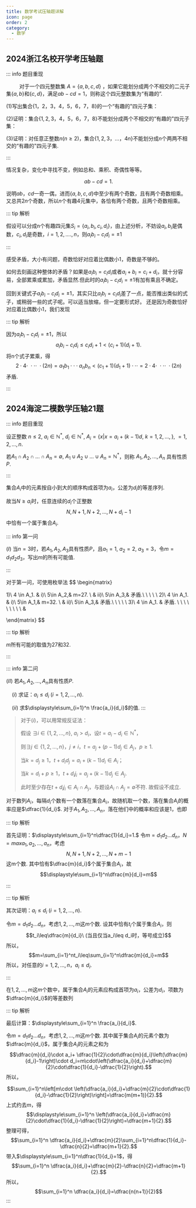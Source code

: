 ```yaml
---
title: 数学考试压轴题详解
icon: page
order: 2
category:
  - 数学
---
```

## 2024浙江名校开学考压轴题

::: info 题目重现

$\qquad$ 对于一个四元整数集 $A= \left\{ a,b,c,d \right\}$ ，如果它能划分成两个不相交的二元子集$\left\{a,b\right\}$和$\left\{c,d\right\}$，满足$ab-cd=1$，则称这个四元整数集为“有趣的”.

(1)写出集合$\left\{1，2，3，4，5，6，7，8\right\}$的一个“有趣的"四元子集：

(2)证明：集合$\left\{1,2,3，4，5，6，7，8\right\}$不能划分成两个不相交的“有趣的"四元子集：

(3)证明：对任意正整数$n (n≥2)$，集合$\left\{1,2,3，…，4n\right\}$不能划分成$n$个两两不相交的“有趣的"四元子集.

:::

情况复杂，变化中寻找不变，例如总和、乘积、奇偶性等等。

$$ab - cd = 1.$$

说明$ab$，$cd$一奇一偶，进而$\left\{ a,b,c,d \right\}$中至少有两个奇数，且有两个奇数相乘。
又总共$2n$个奇数，所以$n$个有趣$4$元集中，各恰有两个奇数，且两个奇数相乘。



::: tip 解析

假设可以分成n个有趣四元集$S_i=\left\{a_i,b_i,c_i,d_i\right\}$，由上述分析，不妨设$a_i,b_i$是偶数，$c_i,d_i$是奇数，$i = 1,2,….,n$，则$a_i b_i-c_i d_i =\pm1$

:::

感受矛盾，大小有问题，奇数恰好对应着比偶数小1，奇数是不够的。

如何去刻画这种整体的矛盾？如果是$a_i b_i=c_i d_i$或者$a_i +b_i=c_i +d_i$，就十分容易，全部累乘或累加，矛盾显然.但此时的$a_i b_i-c_i d_i =\pm1$有加有乘且不确定。

回到关键式子$a_i b_i-c_i d_i =\pm1$，其实只比$a_i b_i=c_i d_i$差了一点，能否推出类似的式子，或稍弱一些的式子呢。可以适当放缩，但一定要形式好。
还是因为奇数恰好对应着比偶数小1，我们发现

::: tip 解析

因为$a_i b_i-c_i d_i =\pm1$，所以
$$a_i b_i-c_i d_i \leq c_i d_i +1 < (c_i +1)(d_i +1) .$$
将n个式子累乘，得
$$2\cdot 4\cdot \ \cdot\cdot\cdot \ \cdot (2n)=a_1 b_1 \cdot\cdot\cdot a_n b_n < (c_1+1)(d_1+1)\cdot\cdot\cdot=2\cdot 4\cdot \ \cdot\cdot\cdot \ \cdot (2n)$$
矛盾.

:::
## 2024海淀二模数学压轴21题

::: info 题目重现

设正整数 $n\leq2, \ a_i\in \mathbb{N}^*,\ d_i\in \mathbb{N}^*,\ A_i=\{ x \vert x=a_i+(k-1)d, \ k=1,2,...,\},\ =1,2,...,n.$ 

若$A_1\cap A_2\cap ... \cap A_n =\emptyset ,\ A_1\cup A_2\cup ... \cup A_n=\mathbb{N}^*$，则称 $A_1, A_2, ... ,  A_n$ 具有性质$P.$

:::

集合$A_i$中的元素按自小到大的顺序构成首项为$a_i$，公差为$d_i$的等差序列.

故当$N\geq a_i$时，任意连续的$d_i$个正整数
$$N,N+1,N+2,...,N+d_i-1$$
中恰有一个属于集合$A_i.$

::: info 第一问

$(I)$ 当$n=3$时，若$A_1, A_2, A_3$具有性质$P$，且$a_1=1,\ a_2=2,\ a_3=3$，令$m=d_1d_2d_3$，写出$m$的所有可能值.

:::

对于第一问，可使用枚举法
$$
\begin{matrix}

1)\ 4 \in A_1. &  i)\ 5\in A_2,& m=27. \\
               & ii)\ 5\in A_3,& 矛盾.\ \ \ \ \\
2)\ 4 \in A_1. &  i)\ 5\in A_1,& m=32. \\
               & ii)\ 5\in A_3,& 矛盾.\ \ \ \ \\
3)\ 4 \in A_1. & 矛盾. \ \ \ \ \ \ \ \ \ & 

\end{matrix}
$$


::: tip 解析

$m$所有可能的取值为27和32.

:::

::: info 第二问

$(II)$ 若$A_1, A_2, ... ,  A_n$具有性质$P.$

$\ \ \ \ (i)$ 求证：$a_i\leq d_i \ (i=1,2,...,n)$.

$\ \ \ \ (ii)$ 求$\displaystyle\sum_{i=1}^n \frac{a_i}{d_i}$的值.
:::

> 对于$(i)$，可以用常规反证法：
>
> 假设 $\exists i \in \{1,2,...,n\},\ a_i>d_i$，设$t=a_i-d_i \in \mathbb{N}^*$，
>
> 则$\exists j\in \{1,2,...,n\}$，$j\neq i$，$t = a_j +(p-1)d_j\in A_j$，$p\geq 1$.
>
> 当$k=d_j\geq1$，$t+d_id_j=a_i+(k-1)d_i \in A_i$；
>
> 当$k=d_i+p\geq 1$，$t+d_ij_i=a_j+(k-1)d_j \in A_j$.
>
> 此时至少存在$t+d_ij_i\in A_i\cap A_j$，与题设$A_i\cap A_j=\emptyset$不符. 故假设不成立.


对于数列$A_i$，每隔$d_i$个数有一个数落在集合$A_i$，故随机取一个数，落在集合$A_i$的概率应是$\dfrac{1}{d_i}$.
对于$A_1, A_2, ... ,  A_n$，落在他们中的概率和应该是1，也即

::: tip 解析

首先证明：$\displaystyle\sum_{i=1}^n\dfrac{1}{d_i}=1.$
令$m=d_1d_2...d_n$，$N=max{a_1,a_2,...,a_n}$，考虑
$$N,N+1,N+2,...,N+m-1$$
这m个数. 其中恰有$\dfrac{m}{d_i}$个属于集合$A_i$，故
$$\displaystyle\sum_{i=1}^n\dfrac{m}{d_i}=m$$

:::

::: tip 解析

其次证明：$a_i\leq d_i \ (i=1,2,...,n)$.

令$m=d_1d_2...d_n$，考虑$1,2,...,m$这$m$个数. 设其中恰有$t_i$个属于集合$A_i$，则
$$t_i\leq\dfrac{m}{d_i}\ (当且仅当a_i\leq d_i时，等号成立)$$
所以，
$$m=\sum_{i=1}^nt_i\leq\sum_{i=1}^n\dfrac{m}{d_i}=m$$
所以，对任意的$i=1,2,...,n$，$a_i\leq d_i$.

:::

在$1,2,...,m$这$m$个数中，属于集合$A_i$的元素应构成首项为$a_i$，公差为$d_i$，项数为$\dfrac{m}{d_i}$的等差数列

::: tip 解析

最后计算：$\displaystyle\sum_{i=1}^n \frac{a_i}{d_i}$.

令$m=d_1d_2...d_n$，考虑$1,2,...,m$这$m$个数. 其中属于集合$A_i$的元素个数为$\dfrac{m}{d_i}$，属于集合$A_i$的元素之和为
$$\dfrac{m}{d_i}\cdot a_i+ \dfrac{1}{2}\cdot\dfrac{m}{d_i}\left(\dfrac{m}{d_i}-1\right)\cdot d_i=m\cdot\left(\dfrac{a_i}{d_i}+\dfrac{m}{2}\cdot\dfrac{1}{d_i}-\dfrac{1}{2}\right).$$
所以，

$$\sum_{i=1}^n\left[m\cdot \left(\dfrac{a_i}{d_i}+\dfrac{m}{2}\cdot\dfrac{1}{d_i}-\dfrac{1}{2}\right)\right]=\dfrac{m(m+1)}{2}.$$
上式约去$m$，得
$$\displaystyle\sum_{i=1}^n \left(\dfrac{a_i}{d_i}+\dfrac{m}{2}\cdot\dfrac{1}{d_i}-\dfrac{1}{2}\right)=\dfrac{m+1}{2}.$$
整理可得，
$$\sum_{i=1}^n \dfrac{a_i}{d_i}+\dfrac{m}{2}\sum_{i=1}^n\dfrac{1}{d_i}-\dfrac{n}{2}=\dfrac{m+1}{2}.$$
带入$\displaystyle\sum_{i=1}^n\dfrac{1}{d_i}=1$，得
$$\sum_{i=1}^n \dfrac{a_i}{d_i}+\dfrac{m}{2}-\dfrac{n}{2}=\dfrac{m+1}{2}.$$
所以，
$$\sum_{i=1}^n \dfrac{a_i}{d_i}=\dfrac{n(n+1)}{2}$$
:::




